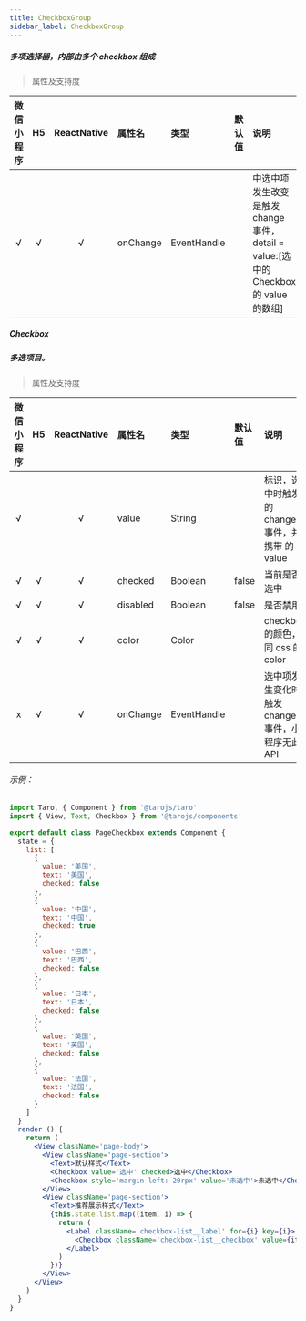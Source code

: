 ```yaml
---
title: CheckboxGroup
sidebar_label: CheckboxGroup
---
```


##### 多项选择器，内部由多个 checkbox 组成

> 属性及支持度

| 微信小程序 | H5 | ReactNative| 属性名 | 类型 | 默认值 | 说明 |
| :-: | :-: | :-: | :- | :- | :- | :- |
| √ | √ | √ | onChange | EventHandle |   | <CheckboxGroup/>中选中项发生改变是触发 change 事件，detail = value:[选中的 Checkbox 的 value 的数组] |

##### Checkbox
##### 多选项目。

> 属性及支持度

| 微信小程序 | H5 | ReactNative| 属性名 | 类型 | 默认值 | 说明 |
| :-: | :-: | :-: | :- | :- | :- | :- |
| √ |   | √ | value      | String      |   | <Checkbox/>标识，选中时触发<CheckboxGroup/>的 change 事件，并携带 <checkbox/> 的 value |
| √ | √ | √ | checked    | Boolean     | false  | 当前是否选中   |
| √ | √ | √ | disabled   | Boolean     | false  | 是否禁用   |
| √ | √ | √ | color      | Color       |   | checkbox 的颜色，同 css 的 color       |
| x | √ | √ | onChange | EventHandle |  | 选中项发生变化时触发 change 事件，小程序无此 API   |

###### 示例：

```jsx
import Taro, { Component } from '@tarojs/taro'
import { View, Text, Checkbox } from '@tarojs/components'

export default class PageCheckbox extends Component {
  state = {
    list: [
      {
        value: '美国',
        text: '美国',
        checked: false
      },
      {
        value: '中国',
        text: '中国',
        checked: true
      },
      {
        value: '巴西',
        text: '巴西',
        checked: false
      },
      {
        value: '日本',
        text: '日本',
        checked: false
      },
      {
        value: '英国',
        text: '英国',
        checked: false
      },
      {
        value: '法国',
        text: '法国',
        checked: false
      }
    ]
  }
  render () {
    return (
      <View className='page-body'>
        <View className='page-section'>
          <Text>默认样式</Text>
          <Checkbox value='选中' checked>选中</Checkbox>
          <Checkbox style='margin-left: 20rpx' value='未选中'>未选中</Checkbox>
        </View>
        <View className='page-section'>
          <Text>推荐展示样式</Text>
          {this.state.list.map((item, i) => {
            return (
              <Label className='checkbox-list__label' for={i} key={i}>
                <Checkbox className='checkbox-list__checkbox' value={item.value} checked={item.checked}>{item.text}</Checkbox>
              </Label>
            )
          })}
        </View>
      </View>
    )
  }
}
```
